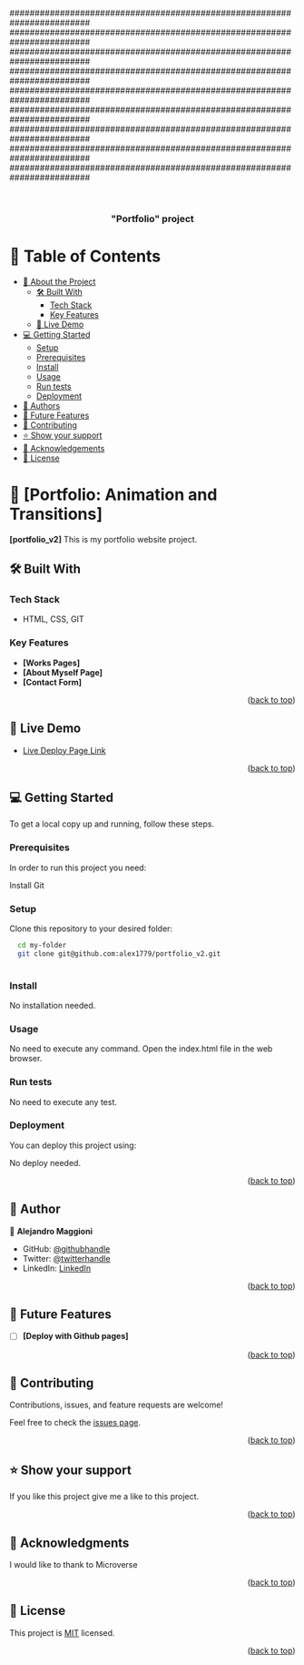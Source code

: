 ########################################################################
########################################################################
########################################################################
########################################################################
########################################################################
########################################################################
########################################################################
########################################################################
########################################################################
<a name="readme-top"></a>



<div align="center">

  
  <br/>

  <h3><b>"Portfolio" project</b></h3>

</div>

<!-- TABLE OF CONTENTS -->

# 📗 Table of Contents

- [📖 About the Project](#about-project)
  - [🛠 Built With](#built-with)
    - [Tech Stack](#tech-stack)
    - [Key Features](#key-features)
  - [🚀 Live Demo](#live-demo)
- [💻 Getting Started](#getting-started)
  - [Setup](#setup)
  - [Prerequisites](#prerequisites)
  - [Install](#install)
  - [Usage](#usage)
  - [Run tests](#run-tests)
  - [Deployment](#triangular_flag_on_post-deployment)
- [👥 Authors](#authors)
- [🔭 Future Features](#future-features)
- [🤝 Contributing](#contributing)
- [⭐️ Show your support](#support)
- [🙏 Acknowledgements](#acknowledgements)
- [📝 License](#license)

<!-- PROJECT DESCRIPTION -->

# 📖 [Portfolio: Animation and Transitions] <a name="Portfolio: Animation and Transitions"></a>

**[portfolio_v2]** This is my portfolio website project.

## 🛠 Built With <a name="built-with"></a>

### Tech Stack <a name="tech-stack"></a>

- HTML, CSS, GIT

<!-- Features -->

### Key Features <a name="key-features"></a>


- **[Works Pages]**
- **[About Myself Page]**
- **[Contact Form]**

<p align="right">(<a href="#readme-top">back to top</a>)</p>

<!-- LIVE DEMO -->

## 🚀 Live Demo <a name="live-demo"></a>


- [Live Deploy Page Link](https://alex1779.github.io/portfolio_v2/)

<p align="right">(<a href="#readme-top">back to top</a>)</p>

<!-- GETTING STARTED -->

## 💻 Getting Started <a name="getting-started"></a>


To get a local copy up and running, follow these steps.

### Prerequisites

In order to run this project you need:

Install Git


### Setup

Clone this repository to your desired folder:

```sh
  cd my-folder
  git clone git@github.com:alex1779/portfolio_v2.git
  
```

### Install

No installation needed.


### Usage

No need to execute any command. Open the index.html file in the web browser.


### Run tests

No need to execute any test.


### Deployment

You can deploy this project using:

No deploy needed.


<p align="right">(<a href="#readme-top">back to top</a>)</p>

<!-- AUTHOR -->

## 👥 Author <a name="author"></a>



👤 **Alejandro Maggioni**

- GitHub: [@githubhandle](https://github.com/alex1779/)
- Twitter: [@twitterhandle](https://twitter.com/alex1779)
- LinkedIn: [LinkedIn](https://www.linkedin.com/in/alejandro-maggioni-086678b5/)


<p align="right">(<a href="#readme-top">back to top</a>)</p>

<!-- FUTURE FEATURES -->

## 🔭 Future Features <a name="future-features"></a>


- [ ] **[Deploy with Github pages]**



<p align="right">(<a href="#readme-top">back to top</a>)</p>

<!-- CONTRIBUTING -->

## 🤝 Contributing <a name="contributing"></a>

Contributions, issues, and feature requests are welcome!

Feel free to check the [issues page](../../issues/).

<p align="right">(<a href="#readme-top">back to top</a>)</p>

<!-- SUPPORT -->

## ⭐️ Show your support <a name="support"></a>


If you like this project give me a like to this project.

<p align="right">(<a href="#readme-top">back to top</a>)</p>

<!-- ACKNOWLEDGEMENTS -->

## 🙏 Acknowledgments <a name="acknowledgements"></a>


I would like to thank to Microverse

<p align="right">(<a href="#readme-top">back to top</a>)</p>

<!-- LICENSE -->

## 📝 License <a name="license"></a>

This project is [MIT](./LICENSE) licensed.



<p align="right">(<a href="#readme-top">back to top</a>)</p>
